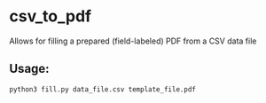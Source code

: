 # csv_to_pdf
Allows for filling a prepared (field-labeled) PDF from a CSV data file

## Usage:
`python3 fill.py data_file.csv template_file.pdf`

